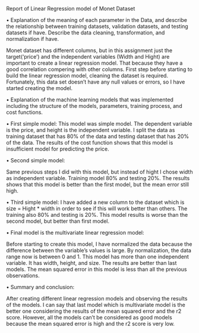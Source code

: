 
Report of Linear Regression model of Monet Dataset

•	Explanation of the meaning of each parameter in the Data, and describe the relationship between training datasets, validation datasets, and testing datasets if have. Describe the data cleaning, transformation, and normalization if have.

Monet dataset has different columns, but in this assignment just the target(‘price’) and the independent variables (Width and Hight) are important to create a linear regression model. That because they have a good correlation compering with other columns.
First step before starting to build the linear regression model, cleaning the dataset is required. Fortunately, this data set doesn’t have any null values or errors, so I have started creating the model.

•	Explanation of the machine learning models that was implemented including the structure of the models, parameters, training process, and cost functions.

•	First simple model: 
This model was simple model. The dependent variable is the price, and height is the independent variable. I split the data as training dataset that has 80% of the data and testing dataset that has 20% of the data. The results of the cost function shows that this model is insufficient model for predicting the price. 

•	Second simple model: 

Same previous steps I did with this model, but instead of hight I chose width as independent variable. Training model 80% and testing 20%. 
The results shows that this model is better than the first model, but the mean error still high.

•	Third simple model:
I have added a new column to the dataset which is size = Hight * width in order to see if this will work better than others. The training also 80% and testing is 20%. This model results is worse than  the second model, but better than first model. 

•	Final model is the multivariate linear regression model:

Before starting to create this model, I have normalized the data because the difference between the variable’s values is large. By normalization, the data range now is between 0 and 1. 
This model has more than one independent variable. It has width, height, and size. The results are better than last models. The mean squared error in this model is less than all the previous observations. 

•	Summary and conclusion:

After creating different linear regression models and observing the results of the models. I can say that last model which is multivariate model is the better one considering the results of the mean squared error and the r2 score. However, all the models can’t be considered as good models because the mean squared error is high and the r2 score is very low.
